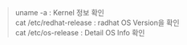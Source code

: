 > uname -a : Kernel 정보 확인                           </br>
> cat /etc/redhat-release : radhat OS Version을 확인    </br>
> cat /etc/os-release : Detail OS Info 확인             </br>
